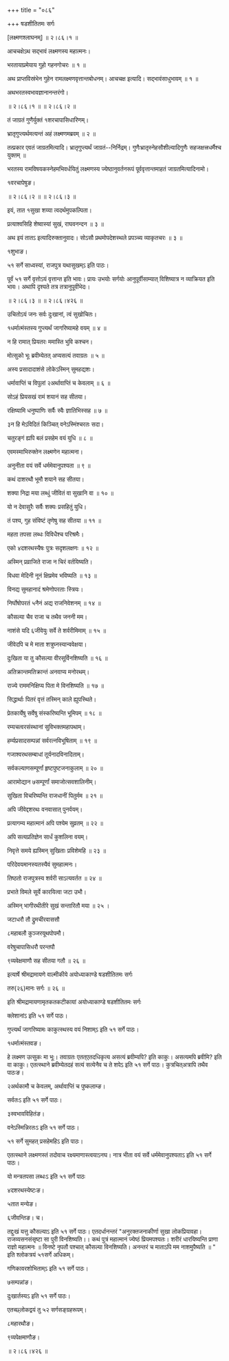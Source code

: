 +++
title = "०८६"

+++
षडशीतितमः सर्गः  

\[लक्ष्मणश्लाघनम्\] ॥ २।८६।१ ॥   

आचचक्षेऽथ सद्भावं लक्ष्मणस्य महात्मनः।  

भरतायाप्रमेयाय गुहो गहनगोचरः  ॥  १  ॥   

अथ प्राप्तविस्रंभेन गुहेन रामलक्ष्मणवृत्तान्तबोधनम्। आचचक्ष इत्यादि। सद्भावंसाधुभावम्  ॥  १  ॥   

अथभरतस्वभावज्ञानानन्तरंगो।  

 ॥ २।८६।१ ॥  ॥ २।८६।२ ॥   

तं जाग्रतं गुणैर्युक्तं १शरचापासिधारिणम्।  

भ्रातृगुप्त्यर्थमत्यन्तं अहं लक्ष्मणमब्रवम्  ॥  २  ॥   

तत्प्रकार एवतं जाग्रतमित्यादि। भ्रातृगुप्त्यर्थं जाग्रतं--निर्निद्रम्। गुणैःभ्रातृस्नेहसौशील्यादिगुणैः सहजक्षत्त्रधर्मैश्च युक्तम् ॥   

भरतस्य रामविषयकस्नेहमभिवर्धयितुं लक्ष्मणस्य ज्येष्ठानुवर्तनरूपं पूर्ववृत्तान्तमाहतं जाग्रतमित्यादिनामो।  

१वरचापेषुङ।  

 ॥ २।८६।२ ॥  ॥ २।८६।३ ॥   

इयं, तात १सुखा शय्या त्वदर्थमुपकल्पिता।  

प्रत्याश्वसिहि शेष्वास्यां सुखं, राघवनन्दन  ॥  ३  ॥   

अथ इयं तातऽ इत्यादिरुक्तानुवादः। सोऽसौ प्रथमोपदेशस्थले प्रपञ्च्य व्याकृतचरः  ॥  ३  ॥   

१शुभाङ।  

५१ सर्गे साध्वस्यां, राजपुत्र यथासुखम्ऽ इति पाठः।  

पूर्वं ५१ सर्गे वृत्तोऽयं वृत्तान्त इति भावः। प्रायः उभयोः सर्गयोः आनुपूर्वीसाम्यात् विशिष्यात्र न व्याक्रियत इति भावः। अथापि दृश्यते तत्र तत्रानुपूवींभेदः।  

 ॥ २।८६।३ ॥  ॥ २।८६।४२६ ॥   

उचितोऽयं जनः सर्वः दुःखानां, त्वं सुखोचितः।  

१धर्मात्मंस्तस्य गुप्त्यर्थं जागरिष्यामहे वयम्  ॥  ४  ॥   

न हि रामात् प्रियतरः ममास्ति भुवि कश्चन।  

मोत्सुको भूः ब्रवीम्येतत् अप्यसत्यं तवाग्रतः  ॥  ५  ॥   

अस्य प्रसादादाशंसे लोकेऽस्मिन् सुमहद्यशः।  

धर्मावाप्तिं च विपुलां २अर्थावाप्तिं च केवलाम्  ॥  ६  ॥   

सोऽहं प्रियसखं रामं शयानं सह सीतया।  

रक्षिष्यामि धनुष्पाणिः सर्वैः स्वैः ज्ञातिभिस्सह  ॥  ७  ॥   

३न हि मेऽविदितं किञ्चित् वनेऽस्मिंश्चरतः सदा।  

चतुरङ्गं ह्यपि बलं प्रसहेम वयं युधि  ॥  ८  ॥   

एवमस्माभिरुक्तेन लक्ष्मणेन महात्मना।  

अनुनीता वयं सर्वे धर्ममेवानुपश्यता  ॥  ९  ॥   

कथं दाशरथौ भूमौ शयाने सह सीतया।  

शक्या निद्रा मया लब्धुं जीवितं वा सुखानि वा  ॥  १०  ॥   

यो न देवासुरैः सर्वैः शक्यः प्रसहितुं युधि।  

तं पश्य, गुह संविष्टं तृणेषु सह सीतया  ॥  ११  ॥   

महता तपसा लब्धः विविधैश्च परिश्रमैः।  

एको ४दशरथस्यैषः पुत्रः सदृशलक्षणः  ॥  १२  ॥   

अस्मिन् प्रव्राजिते राजा न चिरं वर्तयिष्यति।  

विधवा मेदिनी नूनं क्षिप्रमेव भविष्यति  ॥  १३  ॥   

विनद्य सुमहानादं श्रमेणोपरताः स्त्रियः।  

निर्घोषोपरतं ५नैनं अद्य राजनिवेशनम्  ॥  १४  ॥   

कौसल्या चैव राजा च तथैव जननी मम।  

नाशंसे यदि ६जीवेयुः सर्वे ते शर्वरीमिमाम्  ॥  १५  ॥   

जीवेदपि च मे माता शत्रुघ्नस्यान्ववेक्षया।  

दुःखिता या तु कौसल्या वीरसूर्विनशिष्यति  ॥  १६  ॥   

अतिक्रान्तमतिक्रान्तं अनवाप्य मनोरथम्।  

राज्ये राममनिक्षिप्य पिता मे विनशिष्यति  ॥  १७  ॥   

सिद्धार्थाः पितरं वृत्तं तस्मिन् काले ह्युपस्थिते।  

प्रेतकार्येषु सर्वेषु संस्करिष्यन्ति भूमिपम्  ॥  १८  ॥   

रम्यचत्वरसंस्थानां सुविभक्तमहापथाम्।  

हर्म्यप्रसादसम्पन्नां सर्वरत्नविभूषिताम्  ॥  १९  ॥   

गजाश्वरथसम्बाधां तूर्यनादविनादिताम्।  

सर्वकल्याणसम्पूर्णां हृष्टपुष्टजनाकुलाम्  ॥  २०  ॥   

आरामोद्यान ७सम्पूर्णां समाजोत्सवशालिनीम्।  

सुखिता विचरिष्यन्ति राजधानीं पितुर्मम  ॥  २१  ॥   

अपि जीवेद्दशरथः वनवासात् पुनर्वयम्।  

प्रत्यागम्य महात्मानं अपि पश्येम सुव्रतम्  ॥  २२  ॥   

अपि सत्यप्रतिज्ञेन सार्धं कुशलिना वयम्।  

निवृत्ते समये ह्यस्मिन् सुखिताः प्रविशेमहि  ॥  २३  ॥   

परिदेवयमानस्यतस्यैवं सुमहात्मनः।  

तिष्ठतो राजपुत्रस्य शर्वरी साऽत्यवर्तत  ॥  २४  ॥   

प्रभाते विमले सूर्ये कारयित्वा जटा उभौ।  

अस्मिन् भागीरथीतीरे सुखं सन्तारितौ मया  ॥  २५ ।  

जटाधरौ तौ द्रुमचीरवाससौ  

८महाबलौ कुञ्जरयूथपोपमौ।  

वरेषुचापासिधरौ परन्तपौ  

९व्यवेक्षमाणौ सह सीतया गतौ  ॥  २६  ॥   

इत्यार्षे श्रीमद्रामायणे वाल्मीकीये अयोध्याकाण्डे षडशीतितमः सर्गः  

तरु(२६)मानः सर्गः  ॥  २६  ॥   

इति श्रीमद्रामायणामृतकतकटीकायां अयोध्याकाण्डे षडशीतितमः सर्गः  

क्लेशानांऽ इति ५१ सर्गे पाठः।  

गुप्त्यर्थं जागरिष्यामः काकुत्स्थस्य वयं निशाम्ऽ इति ५१ सर्गे पाठः।  

१धर्मात्मंस्तवङ।  

हे लक्ष्मण उत्सुकः मा भूः। तवाग्रतः एतत्एतदधिकृत्य असत्यं ब्रवीम्यपि? इति काकुः। असत्यमपि ब्रवीमि? इति वा काकुः। एतत्स्थाने ब्रवीम्येतदहं सत्यं सत्येनैव च ते शपेऽ इति ५१ सर्गे पाठः। कुत्रचित्अत्रापि तथैव पाठःङ।  

२अर्थकामौ च केवलम्, अर्थावाप्तिं च पुष्कलाम्ङ।  

सर्वतःऽ इति ५१ सर्गे पाठः।  

३स्वभावविहितंङ।  

वनेऽस्मिन्निरतःऽ इति ५१ सर्गे पाठः।  

५१ सर्गे सुमहत् प्रसहेमहिऽ इति पाठः।  

एतत्स्थाने लक्ष्मणस्तं तदोवाच रक्ष्यमाणास्त्वयाऽनघ। नात्र भीता वयं सर्वे धर्ममेवानुपश्यताऽ इति ५१ सर्गे पाठः।  

यो मन्त्रतपसा लब्धःऽ इति ५१ सर्गे पाठः  

४दशरथस्येष्टःङ।  

५तात मन्येङ।  

६जीवन्तिङ। च।  

तद्दुःखं यत्तु कौसल्याऽ इति ५१ सर्गे पाठः। एतदर्धानन्तरं "अनुरक्तजनाकीर्णा सुखा लोकप्रियावहा। राजव्यसनसंसृष्टा सा पुरी विनशिष्यति।। कथं पुत्रं महात्मानं ज्येष्ठं प्रियमपश्यतः। शरीरं धारयिष्यन्ति प्राणा राज्ञो महात्मनः ॥  विनष्टे नृपतौ पश्चात् कौसल्या विनशिष्यति। अनन्तरं च माताऽपि मम नाशमुपैष्यति ॥ " इति श्लोकत्रयं ५१सर्गे अधिकम्।  

गणिकावरशोभिताम्ऽ इति ५१ सर्गे पाठः।  

७सम्पन्नांङ।  

दुःखार्तस्यऽ इति ५१ सर्गे पाठः।  

एतच्छ्लोकद्वयं तु ५२ सर्गसङ्ग्रहरूपम्।  

८महारथौङ।  

९व्यपेक्षमाणौङ।  

 ॥ २।८६।४२६ ॥   

